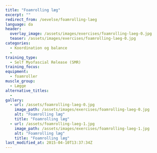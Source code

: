 ```yaml
---
title: "Foamrolling læg"
excerpt: ""
redirect_from: /oevelse/foamrolling-laeg
language: da
header:
  overlay_image: /assets/images/exercises/foamrolling-laeg-0.jpg
  teaser: /assets/images/exercises/foamrolling-laeg-0.jpg
categories:
  - Koordination og balance
  - 
training_type: 
  - Self Myofascial Release (SMR)
training_focus: 
equipment:
  - foamroller
muscle_group:
  - Lægge
alternative_titles:
  - 
gallery:
  - url: /assets/foamrolling-laeg-0.jpg
    image_path: /assets/images/exercises/foamrolling-laeg-0.jpg
    alt: "Foamrolling læg"
    title: "Foamrolling læg"
  - url: /assets/foamrolling-laeg-1.jpg
    image_path: /assets/images/exercises/foamrolling-laeg-1.jpg
    alt: "Foamrolling læg"
    title: "Foamrolling læg"
last_modified_at: 2015-04-10T13:37:34Z
---
```



